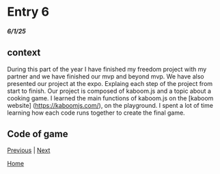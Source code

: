 # Entry 6
##### 6/1/25

## context
During this part of the year I have finished my freedom project with my partner and we have finished our mvp and beyond mvp. We have also presented our project at the expo. Explaing each step of the project from start to finish. Our project is composed of kaboom.js and a topic about a cooking game. I learned the main functions of kaboom.js on the [kaboom website] (https://kaboomjs.com/), on the playground. I spent a lot of time learning how each code runs together to create the final game.

## Code of game

[Previous](entry05.md) | [Next](entry07.md)

[Home](../README.md)
